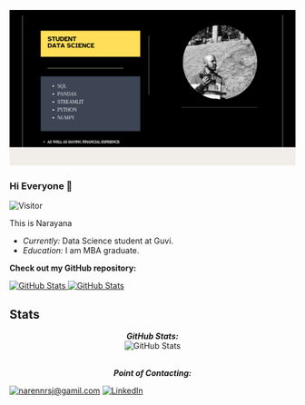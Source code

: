 ![Banner Image](./flyer.png)

### Hi Everyone 👋
![Visitor](https://visitor-badge.laobi.icu/badge?page_id=Narennrs1.Narennrs1)

This is Narayana
- <i>Currently:</i> Data Science student at Guvi. 
- <i>Education:</i> I am MBA graduate.

__Check out my GitHub repository:__

<div>
  <p>
    <a href="https://github.com/Narennrs1/PHONEPE-PLUSE-VISUALIZATION">
      <img src="https://github-readme-stats.vercel.app/api/pin/?username=Narennrs1&repo=PHONEPE-PLUSE-VISUALIZATION" alt="GitHub Stats"/>
    </a>
    <a href="https://github.com/Narennrs1/YOUTUBE-DATA-HARVESTING-AND-WAREHOUSE">
      <img src="https://github-readme-stats.vercel.app/api/pin/?username=Narennrs1&repo=YOUTUBE-DATA-HARVESTING-AND-WAREHOUSE" alt="GitHub Stats"/>
    </a>
  </p>
</div>


<h2>Stats</h2>

<div>
  <p align="center">
  <b><em>GitHub Stats:</em></b> <br/>
    <img src="https://github-readme-streak-stats.herokuapp.com/?user=Narennrs1" alt="GitHub Stats" /> <br/><br/>
  </p>
</div>



<p align="center">
<b><em>Point of Contacting:</em></b> <br/>
  
<a href="mailto:narennrsj@gmail.com">![narennrsj@gamil.com](https://img.shields.io/badge/Gmail-D14836?style=for-the-badge&logo=gmail&logoColor=white)</a> <a href="<https://www.linkedin.com/in/narayana-ram-sekar-b689a9201/>">![LinkedIn](https://img.shields.io/badge/LinkedIn-0077B5?style=for-the-badge&logo=linkedin&logoColor=white)</a>
<!--
**Narennrs1/Narennrs1** is a ✨ _special_ ✨ repository because its `README.md` (this file) appears on your GitHub profile.

Here are some ideas to get you started:

- 🔭 I’m currently working on ...
- 🌱 I’m currently learning ...
- 👯 I’m looking to collaborate on ...
- 🤔 I’m looking for help with ...
- 💬 Ask me about ...
- 📫 How to reach me: ...
- 😄 Pronouns: ...
- ⚡ Fun fact: ...
-->
